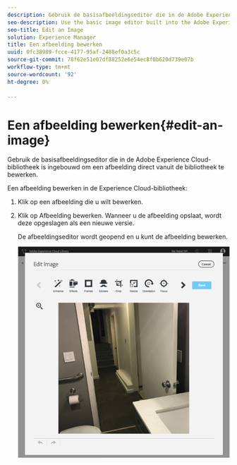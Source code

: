```yaml
---
description: Gebruik de basisafbeeldingseditor die in de Adobe Experience Cloud-bibliotheek is ingebouwd om een afbeelding direct vanuit de bibliotheek te bewerken.
seo-description: Use the basic image editor built into the Adobe Experience Cloud Library to edit an image on the fly from the library directly.
seo-title: Edit an Image
solution: Experience Manager
title: Een afbeelding bewerken
uuid: 0fc38989-fcce-4177-95af-2488ef0a3c5c
source-git-commit: 78f62e51e07df88252e6e54ec8f0b620d739e07b
workflow-type: tm+mt
source-wordcount: '92'
ht-degree: 0%

---
```



# Een afbeelding bewerken{#edit-an-image}

Gebruik de basisafbeeldingseditor die in de Adobe Experience Cloud-bibliotheek is ingebouwd om een afbeelding direct vanuit de bibliotheek te bewerken.

Een afbeelding bewerken in de Experience Cloud-bibliotheek:

1. Klik op een afbeelding die u wilt bewerken.
1. Klik op Afbeelding bewerken. Wanneer u de afbeelding opslaat, wordt deze opgeslagen als een nieuwe versie.

   De afbeeldingseditor wordt geopend en u kunt de afbeelding bewerken.

   ![](assets/library_image_editor.png)

